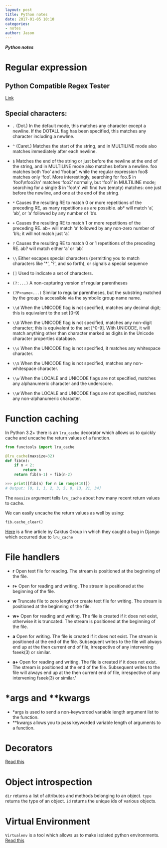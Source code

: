 ```yaml
---
layout: post
title: Python notes
date: 2017-01-05 10:10
categories:
- notes
author: Jason
---
```

<p><strong><em>Python notes</em></strong></p>

# Regular expression

## Python Compatible Regex Tester
[Link](https://regex101.com/#python)

## Special characters:
* `.` (Dot.) In the default mode, this matches any character except a newline. If the DOTALL flag has been specified, this matches any character including a newline.

* `^` (Caret.) Matches the start of the string, and in MULTILINE mode also matches immediately after each newline.

* `$` Matches the end of the string or just before the newline at the end of the string, and in MULTILINE mode also matches before a newline. foo matches both ‘foo’ and ‘foobar’, while the regular expression foo$ matches only ‘foo’. More interestingly, searching for foo.$ in 'foo1\nfoo2\n' matches ‘foo2’ normally, but ‘foo1’ in MULTILINE mode; searching for a single $ in 'foo\n' will find two (empty) matches: one just before the newline, and one at the end of the string.

* `*` Causes the resulting RE to match 0 or more repetitions of the preceding RE, as many repetitions as are possible. ab* will match ‘a’, ‘ab’, or ‘a’ followed by any number of ‘b’s.

* `+` Causes the resulting RE to match 1 or more repetitions of the preceding RE. ab+ will match ‘a’ followed by any non-zero number of ‘b’s; it will not match just ‘a’.

* `?` Causes the resulting RE to match 0 or 1 repetitions of the preceding RE. ab? will match either ‘a’ or ‘ab’.

* `\\` Either escapes special characters (permitting you to match characters like '*', '?', and so forth), or signals a special sequence

* `[]` Used to indicate a set of characters.

* `(?:...)` A non-capturing version of regular parentheses

* `(?P<name>...)` Similar to regular parentheses, but the substring matched by the group is accessible via the symbolic group name name.

* `\\d` When the UNICODE flag is not specified, matches any decimal digit; this is equivalent to the set [0-9]

* `\\D` When the UNICODE flag is not specified, matches any non-digit character; this is equivalent to the set [^0-9]. With UNICODE, it will match anything other than character marked as digits in the Unicode character properties database.

* `\\s` When the UNICODE flag is not specified, it matches any whitespace character.

* `\\S` When the UNICODE flag is not specified, matches any non-whitespace character.

* `\\w` When the LOCALE and UNICODE flags are not specified, matches any alphanumeric character and the underscore.

* `\\W` When the LOCALE and UNICODE flags are not specified, matches any non-alphanumeric character.

# Function caching

In Python 3.2+ there is an `lru_cache` decorator which allows us to quickly cache and uncache the return values of a function.

``` python
from functools import lru_cache

@lru_cache(maxsize=32)
def fib(n):
    if n < 2:
        return n
    return fib(n-1) + fib(n-2) 

>>> print([fib(n) for n in range(10)])
# Output: [0, 1, 1, 2, 3, 5, 8, 13, 21, 34]
```

The `maxsize` argument tells `lru_cache` about how many recent return values to cache.

We can easily uncache the return values as well by using:

``` python
fib.cache_clear()
```
[Here](https://www.caktusgroup.com/blog/2015/06/08/testing-client-side-applications-django-post-mortem/) is a fine article by Caktus Group in which they caught a bug in Django which occurred due to `lru_cache`

# File handlers

  * **r**   Open text file for reading. The stream is positioned at the beginning of the file.

  * **r+**  Open for reading and writing. The stream is positioned at the beginning of the file.

  * **w**   Truncate file to zero length or create text file for writing. The stream is positioned at the beginning of the file.

  * **w+**  Open for reading and writing. The file is created if it does not exist, otherwise it is truncated.  The stream is positioned at the beginning of the file.

  * **a**   Open for writing. The file is created if it does not exist. The stream is positioned at the end of the file.  Subsequent writes to the file will always end up at the then current end of file, irrespective of any intervening fseek(3) or similar.

  * **a+**  Open for reading and writing. The file is created if it does not exist.  The stream is positioned at the end of the file.  Subsequent writes to the file will always end up at the then current end of file, irrespective of any intervening fseek(3) or similar.'

# \*args and \*\*kwargs

* \*args is used to send a non-keyworded variable length argument list to the function.
* \*\*kwargs allows you to pass keyworded variable length of arguments to a function.

# Decorators

[Read this](http://book.pythontips.com/en/latest/decorators.html)

# Object introspection

`dir` returns a list of attributes and methods belonging to an object.
`type` returns the type of an object.
`id` returns the unique ids of various objects.

# Virtual Environment

`Virtualenv` is a tool which allows us to make isolated python environments.
[Read this](http://book.pythontips.com/en/latest/virtual_environment.html)
